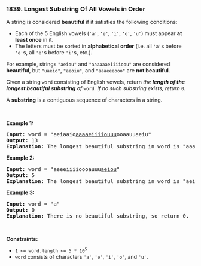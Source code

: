 <h3 align="left"> 1839. Longest Substring Of All Vowels in Order</h3>
<div><p>A string is considered <strong>beautiful</strong> if it satisfies the following conditions:</p>

<ul>
	<li>Each of the 5 English vowels (<code>'a'</code>, <code>'e'</code>, <code>'i'</code>, <code>'o'</code>, <code>'u'</code>) must appear <strong>at least once</strong> in it.</li>
	<li>The letters must be sorted in <strong>alphabetical order</strong> (i.e. all <code>'a'</code>s before <code>'e'</code>s, all <code>'e'</code>s before <code>'i'</code>s, etc.).</li>
</ul>

<p>For example, strings <code>"aeiou"</code> and <code>"aaaaaaeiiiioou"</code> are considered <strong>beautiful</strong>, but <code>"uaeio"</code>, <code>"aeoiu"</code>, and <code>"aaaeeeooo"</code> are <strong>not beautiful</strong>.</p>

<p>Given a string <code>word</code> consisting of English vowels, return <em>the <strong>length of the longest beautiful substring</strong> of </em><code>word</code><em>. If no such substring exists, return </em><code>0</code>.</p>

<p>A <strong>substring</strong> is a contiguous sequence of characters in a string.</p>

<p>&nbsp;</p>
<p><strong>Example 1:</strong></p>

<pre><strong>Input:</strong> word = "aeiaaio<u>aaaaeiiiiouuu</u>ooaauuaeiu"
<strong>Output:</strong> 13
<b>Explanation:</b> The longest beautiful substring in word is "aaaaeiiiiouuu" of length 13.</pre>

<p><strong>Example 2:</strong></p>

<pre><strong>Input:</strong> word = "aeeeiiiioooauuu<u>aeiou</u>"
<strong>Output:</strong> 5
<b>Explanation:</b> The longest beautiful substring in word is "aeiou" of length 5.
</pre>

<p><strong>Example 3:</strong></p>

<pre><strong>Input:</strong> word = "a"
<strong>Output:</strong> 0
<b>Explanation:</b> There is no beautiful substring, so return 0.
</pre>

<p>&nbsp;</p>
<p><strong>Constraints:</strong></p>

<ul>
	<li><code>1 &lt;= word.length &lt;= 5 * 10<sup>5</sup></code></li>
	<li><code>word</code> consists of characters <code>'a'</code>, <code>'e'</code>, <code>'i'</code>, <code>'o'</code>, and <code>'u'</code>.</li>
</ul>
</div>